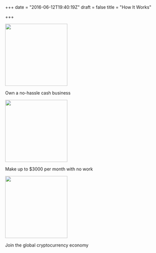 +++
date = "2016-06-12T19:40:19Z"
draft = false
title = "How It Works"

+++
<div class="HowItWorks">
  <div class="HowItWorks-info">
    <div class="u-row">
      <div class="u-column u-column--lg4 u-column--md12">
        <div class="HowItWorksInfo-item">
          <div class="HowItWorksInfo-image"><img src="/img/howitworks-1.png" height="200" width="auto"></div>
          <div class="HowItWorksInfo-title">
            <p>Own a no-hassle cash business</p>
          </div>
        </div>
      </div>
      <div class="u-column u-column--lg4 u-column--md12">
        <div class="HowItWorksInfo-item">
          <div class="HowItWorksInfo-image"><img src="/img/howitworks-2.png" height="200" width="auto"></div>
          <div class="HowItWorksInfo-title">
            <p>Make up to $3000 per month with no work</p>
          </div>
        </div>
      </div>
      <div class="u-column u-column--lg4 u-column--md12">
        <div class="HowItWorksInfo-item">
          <div class="HowItWorksInfo-image"><img src="/img/howitworks-3.png" height="200" width="auto"></div>
          <div class="HowItWorksInfo-title">
            <p>Join the global cryptocurrency economy</p>
          </div>
        </div>
      </div>
    </div>
  </div>
</div>
